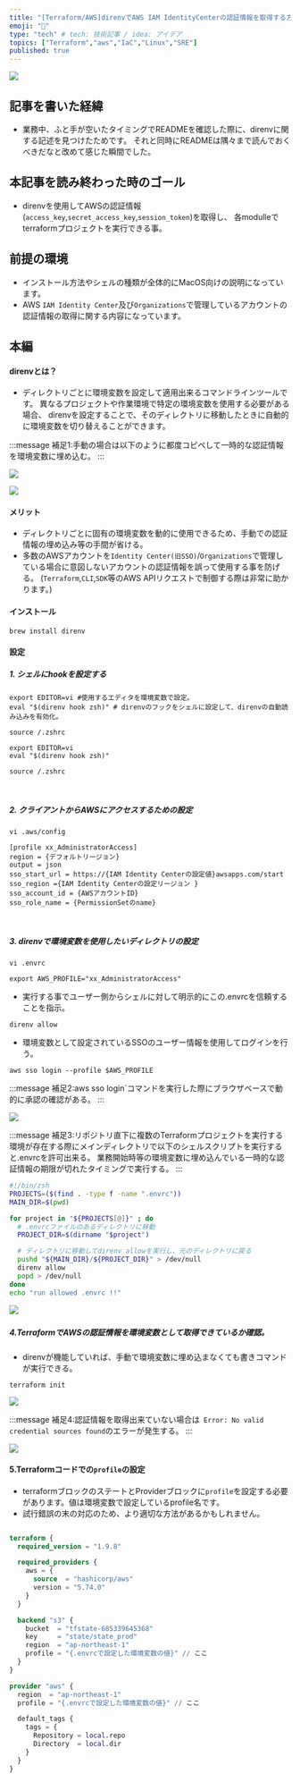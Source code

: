 ```yaml
---
title: "[Terraform/AWS]direnvでAWS IAM IdentityCenterの認証情報を取得する方法"
emoji: "👻"
type: "tech" # tech: 技術記事 / idea: アイデア
topics: ["Terraform","aws","IaC","Linux","SRE"]
published: true
---
```


![](/images/terraform_logo.png)

## 記事を書いた経緯
- 業務中、ふと手が空いたタイミングでREADMEを確認した際に、direnvに関する記述を見つけたためです。
それと同時にREADMEは隅々まで読んでおくべきだなと改めて感じた瞬間でした。
&nbsp;

## 本記事を読み終わった時のゴール
- direnvを使用してAWSの認証情報(`access_key`,`secret_access_key`,`session_token`)を取得し、
各modulleでterraformプロジェクトを実行できる事。
&nbsp;

## 前提の環境
- インストール方法やシェルの種類が全体的にMacOS向けの説明になっています。
- AWS `IAM Identity Center`及び`Organizations`で管理しているアカウントの認証情報の取得に関する内容になっています。
&nbsp;

## 本編
#### direnvとは？
- ディレクトリごとに環境変数を設定して適用出来るコマンドラインツールです。
異なるプロジェクトや作業環境で特定の環境変数を使用する必要がある場合、
direnvを設定することで、そのディレクトリに移動したときに自動的に環境変数を切り替えることができます。

:::message
補足1:手動の場合は以下のように都度コピペして一時的な認証情報を環境変数に埋め込む。
:::

![](/images/direnv/sso_console.png)

![](/images/direnv/secret.png)

#### メリット
- ディレクトリごとに固有の環境変数を動的に使用できるため、手動での認証情報の埋め込み等の手間が省ける。
- 多数のAWSアカウントを`Identity Center(旧SSO)`/`Organizations`で管理している場合に意図しないアカウントの認証情報を誤って使用する事を防げる。
(`Terraform`,`CLI`,`SDK`等のAWS APIリクエストで制御する際は非常に助かります。)

#### インストール

```zsh:~
brew install direnv
```

#### 設定
##### 1. シェルにhookを設定する

```zsh:~/.zshrc
export EDITOR=vi #使用するエディタを環境変数で設定。
eval "$(direnv hook zsh)" # direnvのフックをシェルに設定して、direnvの自動読み込みを有効化。
```
```zsh:~
source /.zshrc
```

```zsh:~/.zshrc
export EDITOR=vi
eval "$(direnv hook zsh)"
```
```zsh:~
source /.zshrc
```
&nbsp;

##### 2. クライアントからAWSにアクセスするための設定

```zsh:~
vi .aws/config
```

```zsh:~/.aws/config
[profile xx_AdministratorAccess]
region = {デフォルトリージョン}
output = json
sso_start_url = https://{IAM Identity Centerの設定値}awsapps.com/start
sso_region ={IAM Identity Centerの設定リージョン }
sso_account_id = {AWSアカウントID}
sso_role_name = {PermissionSetのname}
```
&nbsp;

##### 3. direnvで環境変数を使用したいディレクトリの設定
```zsh:~/github/terraform/project_a
vi .envrc
```
 
```zsh:~/github/terraform/project_a/.envrc
export AWS_PROFILE="xx_AdministratorAccess"
```
- 実行する事でユーザー側からシェルに対して明示的にこの.envrcを信頼することを指示。
```zsh:~/github/terraform
direnv allow 
```

- 環境変数として設定されているSSOのユーザー情報を使用してログインを行う。

```zsh:~/github/terraform/project_a
aws sso login --profile $AWS_PROFILE 
```

:::message
補足2:aws sso login`コマンドを実行した際にブラウザベースで動的に承認の確認がある。
:::

![](/images/direnv/sso_login_gui.png)

:::message
補足3:リポジトリ直下に複数のTerraformプロジェクトを実行する環境が存在する際にメインディレクトリで以下のシェルスクリプトを実行すると.envrcを許可出来る。
     業務開始時等の環境変数に埋め込んでいる一時的な認証情報の期限が切れたタイミングで実行する。
:::

```zsh:~/github/terraform/allow_envrc.sh
#!/bin/zsh
PROJECTS=($(find . -type f -name ".envrc"))
MAIN_DIR=$(pwd)

for project in "${PROJECTS[@]}" ; do
  # .envrcファイルのあるディレクトリに移動
  PROJECT_DIR=$(dirname "$project")

  # ディレクトリに移動してdirenv allowを実行し、元のディレクトリに戻る
  pushd "${MAIN_DIR}/${PROJECT_DIR}" > /dev/null
  direnv allow
  popd > /dev/null
done
echo "run allowed .envrc !!"
```
![](/images/direnv/allow_envrc2.png)
&nbsp;

##### 4.TerraformでAWSの認証情報を環境変数として取得できているか確認。
- direnvが機能していれば、手動で環境変数に埋め込まなくても書きコマンドが実行できる。

```zsh:~/github/terraform/project_a
terraform init
```
![](/images/direnv/terraform_init.png)

:::message
補足4:認証情報を取得出来ていない場合は` Error: No valid credential sources found`のエラーが発生する。
:::

![](/images/direnv/no_valid.png)


#### 5.Terraformコードでの`profile`の設定
- terraformブロックのステートとProviderブロックに`profile`を設定する必要があります。値は環境変数で設定しているprofile名です。
- 試行錯誤の末の対応のため、より適切な方法があるかもしれません。
```hcl:_config.tf

terraform {
  required_version = "1.9.8"

  required_providers {
    aws = {
      source  = "hashicorp/aws"
      version = "5.74.0"
    }
  }

  backend "s3" {
    bucket  = "tfstate-685339645368"
    key     = "state/state_prod"
    region  = "ap-northeast-1"
    profile = "{.envrcで設定した環境変数の値}" // ここ
  }
}

provider "aws" {
  region  = "ap-northeast-1"
  profile = "{.envrcで設定した環境変数の値}" // ここ

  default_tags {
    tags = {
      Repository = local.repo
      Directory  = local.dir
    }
  }
}
```
